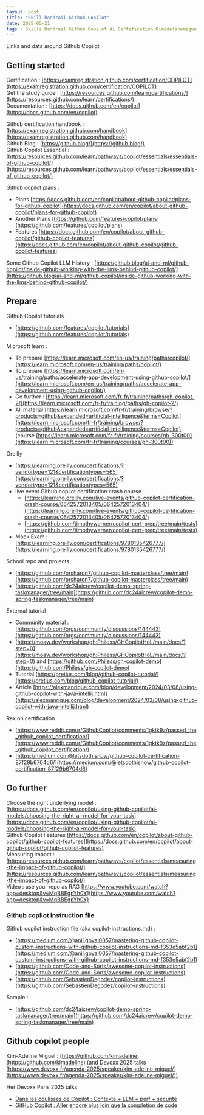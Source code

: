 ```yaml
---
layout: post
title: "Skill handrail Github Copilot"
date: 2025-05-21
tags : Skills Handrail Github Copilot Ai Certification Kimadelinemiguel instructionfile
---
```


Links and data around Github Copilot

## Getting started

Certification : [https://examregistration.github.com/certification/COPILOT](https://examregistration.github.com/certification/COPILOT)      
Get the study guide : [https://resources.github.com/learn/certifications/](https://resources.github.com/learn/certifications/)      
Documentation : [https://docs.github.com/en/copilot](https://docs.github.com/en/copilot)       

Github certification handbook : [https://examregistration.github.com/handbook](https://examregistration.github.com/handbook)       
Github Blog : [https://github.blog/](https://github.blog/)      
Github Copilot Essential : [https://resources.github.com/learn/pathways/copilot/essentials/essentials-of-github-copilot/](https://resources.github.com/learn/pathways/copilot/essentials/essentials-of-github-copilot/)       

Github copilot plans : 
* Plans [https://docs.github.com/en/copilot/about-github-copilot/plans-for-github-copilot](https://docs.github.com/en/copilot/about-github-copilot/plans-for-github-copilot)
* Another Plans [https://github.com/features/copilot/plans](https://github.com/features/copilot/plans)         
* Features [https://docs.github.com/en/copilot/about-github-copilot/github-copilot-features](https://docs.github.com/en/copilot/about-github-copilot/github-copilot-features)          

Some Github Copilot LLM History : [https://github.blog/ai-and-ml/github-copilot/inside-github-working-with-the-llms-behind-github-copilot/](https://github.blog/ai-and-ml/github-copilot/inside-github-working-with-the-llms-behind-github-copilot/)    

## Prepare

Github Copilot tutorials    
* [https://github.com/features/copilot/tutorials](https://github.com/features/copilot/tutorials)    

Microsoft learn :  
* To prepare [https://learn.microsoft.com/en-us/training/paths/copilot/](https://learn.microsoft.com/en-us/training/paths/copilot/)    
* To prepare [https://learn.microsoft.com/en-us/training/paths/accelerate-app-development-using-github-copilot/](https://learn.microsoft.com/en-us/training/paths/accelerate-app-development-using-github-copilot/)     
* Go further : [https://learn.microsoft.com/fr-fr/training/paths/gh-copilot-2/](https://learn.microsoft.com/fr-fr/training/paths/gh-copilot-2/)     
* All material [https://learn.microsoft.com/fr-fr/training/browse/?products=github&expanded=artificial-intelligence&terms=Copilot](https://learn.microsoft.com/fr-fr/training/browse/?products=github&expanded=artificial-intelligence&terms=Copilot)    
(course [https://learn.microsoft.com/fr-fr/training/courses/gh-300t00](https://learn.microsoft.com/fr-fr/training/courses/gh-300t00))    

Oreilly       
* [https://learning.oreilly.com/certifications/?vendortype=121&certificationtypes=565](https://learning.oreilly.com/certifications/?vendortype=121&certificationtypes=565)  
* live event Github copilot certification crash course      
   * [https://learning.oreilly.com/live-events/github-copilot-certification-crash-course/0642572013405/0642572013404/](https://learning.oreilly.com/live-events/github-copilot-certification-crash-course/0642572013405/0642572013404/)        
   * [https://github.com/timothywarner/copilot-cert-prep/tree/main/tests](https://github.com/timothywarner/copilot-cert-prep/tree/main/tests)          
* Mock Exam : [https://learning.oreilly.com/certifications/9780135426777/](https://learning.oreilly.com/certifications/9780135426777/) 

School repo and projects        
* [https://github.com/orsharon7/github-copilot-masterclass/tree/main](https://github.com/orsharon7/github-copilot-masterclass/tree/main)       
* [https://github.com/dc24aicrew/copilot-demo-spring-taskmanager/tree/main](https://github.com/dc24aicrew/copilot-demo-spring-taskmanager/tree/main)         


External tutorial    
* Community material : [https://github.com/orgs/community/discussions/144443](https://github.com/orgs/community/discussions/144443)           
* [https://moaw.dev/workshop/gh:Philess/GHCopilotHoL/main/docs/?step=0](https://moaw.dev/workshop/gh:Philess/GHCopilotHoL/main/docs/?step=0) and [https://github.com/Philess/gh-copilot-demo](https://github.com/Philess/gh-copilot-demo)  
* Tutorial [https://pretius.com/blog/github-copilot-tutorial/](https://pretius.com/blog/github-copilot-tutorial/)      
* Article [https://alexmanrique.com/blog/development/2024/03/08/using-github-copilot-with-java-intellij.html](https://alexmanrique.com/blog/development/2024/03/08/using-github-copilot-with-java-intellij.html)

Rex on certification      
* [https://www.reddit.com/r/GithubCopilot/comments/1gktk9z/passed_the_github_copilot_certification/](https://www.reddit.com/r/GithubCopilot/comments/1gktk9z/passed_the_github_copilot_certification/)      
* [https://medium.com@letsdothisnow/github-copilot-certification-87f29b6704d6/](https://medium.com/@letsdothisnow/github-copilot-certification-87f29b6704d6)   


## Go further     

Choose the right underlying model : [https://docs.github.com/en/copilot/using-github-copilot/ai-models/choosing-the-right-ai-model-for-your-task](https://docs.github.com/en/copilot/using-github-copilot/ai-models/choosing-the-right-ai-model-for-your-task)      
Github Copilot Features [https://docs.github.com/en/copilot/about-github-copilot/github-copilot-features](https://docs.github.com/en/copilot/about-github-copilot/github-copilot-features)       
Measuring impact : [https://resources.github.com/learn/pathways/copilot/essentials/measuring-the-impact-of-github-copilot/](https://resources.github.com/learn/pathways/copilot/essentials/measuring-the-impact-of-github-copilot/)      
Video : use your repo as RAG [https://www.youtube.com/watch?app=desktop&v=MqBBEgpYh0Y](https://www.youtube.com/watch?app=desktop&v=MqBBEgpYh0Y)       

### Github copilot instruction file

Github copilot instruction file (aka copilot-instructions.md) :       
* [https://medium.com/@anil.goyal0057/mastering-github-copilot-custom-instructions-with-github-copilot-instructions-md-f353e5abf2b1](https://medium.com/@anil.goyal0057/mastering-github-copilot-custom-instructions-with-github-copilot-instructions-md-f353e5abf2b1)         
* [https://github.com/Code-and-Sorts/awesome-copilot-instructions](https://github.com/Code-and-Sorts/awesome-copilot-instructions)       
* [https://github.com/SebastienDegodez/copilot-instructions](https://github.com/SebastienDegodez/copilot-instructions)        

Sample :        
* [https://github.com/dc24aicrew/copilot-demo-spring-taskmanager/tree/main](https://github.com/dc24aicrew/copilot-demo-spring-taskmanager/tree/main)        

## Github copilot people     

Kim-Adeline Miguel : [https://github.com/kimadeline](https://github.com/kimadeline) (and Devoxx 2025 talks [https://www.devoxx.fr/agenda-2025/speaker/kim-adeline-miguel/](https://www.devoxx.fr/agenda-2025/speaker/kim-adeline-miguel/))    

Her Devoxx Paris 2025 talks 
* [Dans les coulisses de Copilot : Contexte + LLM + perf + sécurité](https://www.youtube.com/watch?v=-oyZsPCpK-Q&list=PLTbQvx84FrAQLPD28KiNKGJrDo5MeKxfI&index=46)       
* [GitHub Copilot : Aller encore plus loin que la completion de code](https://www.youtube.com/watch?v=9kE9JWW2Y1k&list=PLTbQvx84FrAQLPD28KiNKGJrDo5MeKxfI&index=109)         




